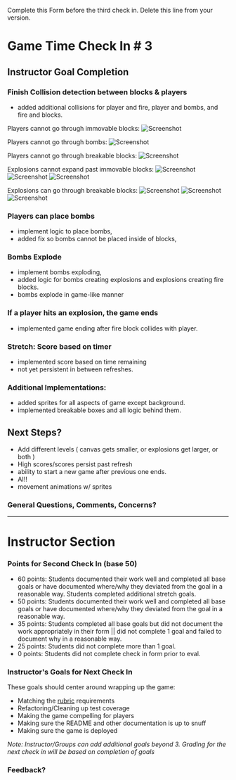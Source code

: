 Complete this Form before the third check in. Delete this line from your version.

# Game Time Check In # 3

## Instructor Goal Completion

### Finish Collision detection between blocks & players
- added additional collisions for player and fire, player and bombs, and fire and blocks.

Players cannot go through immovable blocks:
![Screenshot](./check-in-3/player-block-collision.png)

Players cannot go through bombs:
![Screenshot](./check-in-3/player-bomb-collision.png)

Players cannot go through breakable blocks:
![Screenshot](./check-in-3/player-breakable-block-collision.png)

Explosions cannot expand past immovable blocks:
![Screenshot](./check-in-3/explosion-horizontal.png)
![Screenshot](./check-in-3/explosion-vertical.png)
![Screenshot](./check-in-3/explosion-all.png)

Explosions can go through breakable blocks:
![Screenshot](./check-in-3/explosion-breakable-block-collision-before.png)
![Screenshot](./check-in-3/explosion-breakable-block-collision-during.png)
![Screenshot](./check-in-3/explosion-breakable-block-collision-after.png)


### Players can place bombs
- implement logic to place bombs,
- added fix so bombs cannot be placed inside of blocks,

### Bombs Explode
- implement bombs exploding,
- added logic for bombs creating explosions and explosions creating fire blocks.
- bombs explode in game-like manner

### If a player hits an explosion, the game ends
- implemented game ending after fire block collides with player.

### Stretch: Score based on timer
- implemented score based on time remaining
- not yet persistent in between refreshes.

### Additional Implementations:
- added sprites for all aspects of game except background.
- implemented breakable boxes and all logic behind them.

## Next Steps?

- Add different levels ( canvas gets smaller, or explosions get larger, or both )
- High scores/scores persist past refresh
- ability to start a new game after previous one ends.
- AI!!
- movement animations w/ sprites

### General Questions, Comments, Concerns?

-----

# Instructor Section

### Points for Second Check In (base 50)

* 60 points: Students documented their work well and completed all base goals or have documented where/why they deviated from the goal in a reasonable way. Students completed additional stretch goals.
* 50 points: Students documented their work well and completed all base goals or have documented where/why they deviated from the goal in a reasonable way.
* 35 points: Students completed all base goals but did not document the work appropriately in their form || did not complete 1 goal and failed to document why in a reasonable way.
* 25 points: Students did not complete more than 1 goal.
* 0 points: Students did not complete check in form prior to eval.

### Instructor's Goals for Next Check In

These goals should center around wrapping up the game:

- Matching the [rubric](https://github.com/turingschool/lesson_plans/blob/master/ruby_04-apis_and_scalability/gametime_project.markdown) requirements
- Refactoring/Cleaning up test coverage
- Making the game compelling for players
- Making sure the README and other documentation is up to snuff
- Making sure the game is deployed

_Note: Instructor/Groups can add additional goals beyond 3. Grading for the next check in will be based on completion of goals_

### Feedback?
